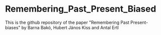 # Remembering_Past_Present_Biased
 This is the github repository of the paper "Remembering Past Present-biases" by Barna Bakó, Hubert János Kiss and Antal Ertl
